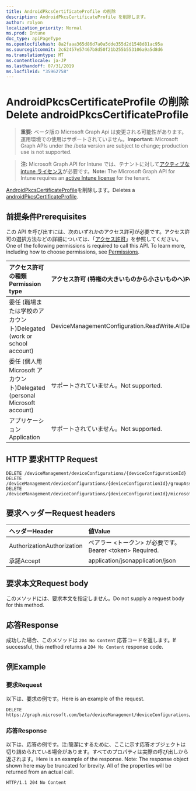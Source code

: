 ```yaml
---
title: AndroidPkcsCertificateProfile の削除
description: AndroidPkcsCertificateProfile を削除します。
author: rolyon
localization_priority: Normal
ms.prod: Intune
doc_type: apiPageType
ms.openlocfilehash: 8a2faaa365d86d7a0a5dde355d2d1548d81ac95a
ms.sourcegitcommit: 2c62457e57467b8d50f21b255b553106a9a5d8d6
ms.translationtype: MT
ms.contentlocale: ja-JP
ms.lasthandoff: 07/31/2019
ms.locfileid: "35962758"
---
```

# <a name="delete-androidpkcscertificateprofile"></a><span data-ttu-id="899c6-103">AndroidPkcsCertificateProfile の削除</span><span class="sxs-lookup"><span data-stu-id="899c6-103">Delete androidPkcsCertificateProfile</span></span>

> <span data-ttu-id="899c6-104">**重要:** ベータ版の Microsoft Graph Api は変更される可能性があります。運用環境での使用はサポートされていません。</span><span class="sxs-lookup"><span data-stu-id="899c6-104">**Important:** Microsoft Graph APIs under the /beta version are subject to change; production use is not supported.</span></span>

> <span data-ttu-id="899c6-105">**注:** Microsoft Graph API for Intune では、テナントに対して[アクティブな intune ライセンス](https://go.microsoft.com/fwlink/?linkid=839381)が必要です。</span><span class="sxs-lookup"><span data-stu-id="899c6-105">**Note:** The Microsoft Graph API for Intune requires an [active Intune license](https://go.microsoft.com/fwlink/?linkid=839381) for the tenant.</span></span>

<span data-ttu-id="899c6-106">[AndroidPkcsCertificateProfile](../resources/intune-deviceconfig-androidpkcscertificateprofile.md)を削除します。</span><span class="sxs-lookup"><span data-stu-id="899c6-106">Deletes a [androidPkcsCertificateProfile](../resources/intune-deviceconfig-androidpkcscertificateprofile.md).</span></span>

## <a name="prerequisites"></a><span data-ttu-id="899c6-107">前提条件</span><span class="sxs-lookup"><span data-stu-id="899c6-107">Prerequisites</span></span>
<span data-ttu-id="899c6-p101">この API を呼び出すには、次のいずれかのアクセス許可が必要です。アクセス許可の選択方法などの詳細については、「[アクセス許可](/graph/permissions-reference)」を参照してください。</span><span class="sxs-lookup"><span data-stu-id="899c6-p101">One of the following permissions is required to call this API. To learn more, including how to choose permissions, see [Permissions](/graph/permissions-reference).</span></span>

|<span data-ttu-id="899c6-110">アクセス許可の種類</span><span class="sxs-lookup"><span data-stu-id="899c6-110">Permission type</span></span>|<span data-ttu-id="899c6-111">アクセス許可 (特権の大きいものから小さいものへ)</span><span class="sxs-lookup"><span data-stu-id="899c6-111">Permissions (from most to least privileged)</span></span>|
|:---|:---|
|<span data-ttu-id="899c6-112">委任 (職場または学校のアカウント)</span><span class="sxs-lookup"><span data-stu-id="899c6-112">Delegated (work or school account)</span></span>|<span data-ttu-id="899c6-113">DeviceManagementConfiguration.ReadWrite.All</span><span class="sxs-lookup"><span data-stu-id="899c6-113">DeviceManagementConfiguration.ReadWrite.All</span></span>|
|<span data-ttu-id="899c6-114">委任 (個人用 Microsoft アカウント)</span><span class="sxs-lookup"><span data-stu-id="899c6-114">Delegated (personal Microsoft account)</span></span>|<span data-ttu-id="899c6-115">サポートされていません。</span><span class="sxs-lookup"><span data-stu-id="899c6-115">Not supported.</span></span>|
|<span data-ttu-id="899c6-116">アプリケーション</span><span class="sxs-lookup"><span data-stu-id="899c6-116">Application</span></span>|<span data-ttu-id="899c6-117">サポートされていません。</span><span class="sxs-lookup"><span data-stu-id="899c6-117">Not supported.</span></span>|

## <a name="http-request"></a><span data-ttu-id="899c6-118">HTTP 要求</span><span class="sxs-lookup"><span data-stu-id="899c6-118">HTTP Request</span></span>
<!-- {
  "blockType": "ignored"
}
-->
``` http
DELETE /deviceManagement/deviceConfigurations/{deviceConfigurationId}
DELETE /deviceManagement/deviceConfigurations/{deviceConfigurationId}/groupAssignments/{deviceConfigurationGroupAssignmentId}/deviceConfiguration
DELETE /deviceManagement/deviceConfigurations/{deviceConfigurationId}/microsoft.graph.windowsDomainJoinConfiguration/networkAccessConfigurations/{deviceConfigurationId}
```

## <a name="request-headers"></a><span data-ttu-id="899c6-119">要求ヘッダー</span><span class="sxs-lookup"><span data-stu-id="899c6-119">Request headers</span></span>
|<span data-ttu-id="899c6-120">ヘッダー</span><span class="sxs-lookup"><span data-stu-id="899c6-120">Header</span></span>|<span data-ttu-id="899c6-121">値</span><span class="sxs-lookup"><span data-stu-id="899c6-121">Value</span></span>|
|:---|:---|
|<span data-ttu-id="899c6-122">Authorization</span><span class="sxs-lookup"><span data-stu-id="899c6-122">Authorization</span></span>|<span data-ttu-id="899c6-123">ベアラー &lt;トークン&gt; が必要です。</span><span class="sxs-lookup"><span data-stu-id="899c6-123">Bearer &lt;token&gt; Required.</span></span>|
|<span data-ttu-id="899c6-124">承諾</span><span class="sxs-lookup"><span data-stu-id="899c6-124">Accept</span></span>|<span data-ttu-id="899c6-125">application/json</span><span class="sxs-lookup"><span data-stu-id="899c6-125">application/json</span></span>|

## <a name="request-body"></a><span data-ttu-id="899c6-126">要求本文</span><span class="sxs-lookup"><span data-stu-id="899c6-126">Request body</span></span>
<span data-ttu-id="899c6-127">このメソッドには、要求本文を指定しません。</span><span class="sxs-lookup"><span data-stu-id="899c6-127">Do not supply a request body for this method.</span></span>

## <a name="response"></a><span data-ttu-id="899c6-128">応答</span><span class="sxs-lookup"><span data-stu-id="899c6-128">Response</span></span>
<span data-ttu-id="899c6-129">成功した場合、このメソッドは `204 No Content` 応答コードを返します。</span><span class="sxs-lookup"><span data-stu-id="899c6-129">If successful, this method returns a `204 No Content` response code.</span></span>

## <a name="example"></a><span data-ttu-id="899c6-130">例</span><span class="sxs-lookup"><span data-stu-id="899c6-130">Example</span></span>

### <a name="request"></a><span data-ttu-id="899c6-131">要求</span><span class="sxs-lookup"><span data-stu-id="899c6-131">Request</span></span>
<span data-ttu-id="899c6-132">以下は、要求の例です。</span><span class="sxs-lookup"><span data-stu-id="899c6-132">Here is an example of the request.</span></span>
``` http
DELETE https://graph.microsoft.com/beta/deviceManagement/deviceConfigurations/{deviceConfigurationId}
```

### <a name="response"></a><span data-ttu-id="899c6-133">応答</span><span class="sxs-lookup"><span data-stu-id="899c6-133">Response</span></span>
<span data-ttu-id="899c6-p102">以下は、応答の例です。注:簡潔にするために、ここに示す応答オブジェクトは切り詰められている場合があります。すべてのプロパティは実際の呼び出しから返されます。</span><span class="sxs-lookup"><span data-stu-id="899c6-p102">Here is an example of the response. Note: The response object shown here may be truncated for brevity. All of the properties will be returned from an actual call.</span></span>
``` http
HTTP/1.1 204 No Content
```





